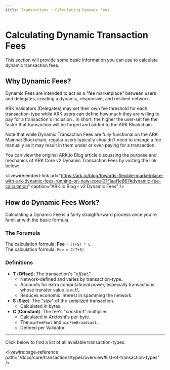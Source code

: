 ```yaml
---
title: Transactions - Calculating Dynamic Fees
---
```


# Calculating Dynamic Transaction Fees

This section will provide some basic information you can use to calculate dynamic transaction fees.

## Why Dynamic Fees?

Dynamic Fees are intended to act as a "fee marketplace" between users and delegates, creating a dynamic, responsive, and resilient network.

ARK Validators (Delegates) may set their own fee threshold for each transaction-type while ARK users can define how much they are willing to pay for a transaction's inclusion . In short, the higher the user-set fee the faster that transaction will be forged and added to the ARK Blockchain.

<x-alert type="info">
Note that while Dynamic Transaction Fees are fully functional on the ARK Mainnet Blockchain, regular users typically shouldn't need to change a fee manually as it may result in them under or over-paying for a transaction.
</x-alert>

You can view the original ARK.io Blog article discussing the purpose and mechanics of ARK Core v2 Dynamic Transaction Fees by visiting the link below:

<livewire:embed-link url="https://ark.io/blog/towards-flexible-marketplace-with-ark-dynamic-fees-running-on-new-core-31f1aaf1e867#dynamic-fee-calculation" caption="ARK.io Blog - v2 Dynamic Fees" />

## How do Dynamic Fees Work?

Calculating a Dynamic Fee is a fairly straighforward process once you're familiar with the basic formula.

### The Forumula

The calculation formula: **Fee** = `(T+S) * C`  
The calculation formula: `Fee = C(T+S)`

### Definitions

* **T** (**Offset**): The transaction's "_offset_."
  * Network-defined and varies by transaction-type.
  * Accounts for extra computational power, especially transactions whose transfer value is `null`.
  * Reduces economic interest in spamming the network.
* **S** (**Size**): The "_size_" of the serialized transaction.
  * Calculated in bytes.
* **C** (**Constant**): The fee's "_constant_" multiplier.
  * Calculated in Arktoshi's per-byte.
  * The `minFeePool` and `minFeeBroadcast`.
  * Defined per Validator.

---

Click below to find a list of all available transaction-types:

<livewire:page-reference path="/docs/core/transactions/types/overview#list-of-transaction-types" />
